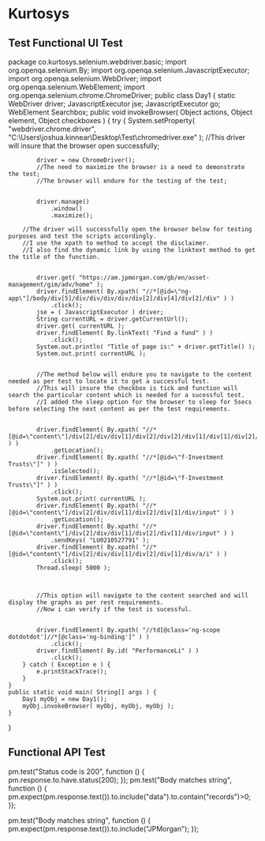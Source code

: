 # Kurtosys
Test
Functional UI Test 
---
package co.kurtosys.selenium.webdriver.basic;
import org.openqa.selenium.By;
import org.openqa.selenium.JavascriptExecutor;
import org.openqa.selenium.WebDriver;
import org.openqa.selenium.WebElement;
import org.openqa.selenium.chrome.ChromeDriver;
public class Day1 {
	static WebDriver driver;
	JavascriptExecutor jse;
	JavascriptExecutor go;
	WebElement Searchbox;
	public void invokeBrowser( Object actions, Object element, Object checkboxes ) {
		try {
			System.setProperty( "webdriver.chrome.driver", "C:\\Users\\joshua.kinnear\\Desktop\\Test\\chromedriver.exe" );
			//This driver will insure that the browser open successfully;
			
			
			driver = new ChromeDriver();
			//The need to maximize the browser is a need to demonstrate the test;
			//The browser will endure for the testing of the test;
			
			
			driver.manage()
				.window()
				.maximize();
			
		//The driver will successfully open the browser below for testing purposes and test the scripts accordingly.
		//I use the xpath to method to accept the disclaimer.
	    //I also find the dynamic link by using the linktext method to get the title of the function.
			
			
			driver.get( "https://am.jpmorgan.com/gb/en/asset-management/gim/adv/home" );
			driver.findElement( By.xpath( "//*[@id=\"ng-app\"]/body/div[5]/div/div/div/div/div[2]/div[4]/div[2]/div" ) )
				.click();
			jse = ( JavascriptExecutor ) driver;
			String currentURL = driver.getCurrentUrl();
			driver.get( currentURL );
			driver.findElement( By.linkText( "Find a fund" ) )
				.click();
			System.out.println( "Title of page is:" + driver.getTitle() );
			System.out.print( currentURL );
			
			
			//The method below will endure you to navigate to the content needed as per test to locate it to get a successful test.
			//This will insure the checkbox is tick and function will search the particular content which is needed for a sucessful test.
			//I added the sleep option for the browser to sleep for 5secs before selecting the next content as per the test requirements.
			
			
			driver.findElement( By.xpath( "//*[@id=\"content\"]/div[2]/div/div[1]/div[2]/div[2]/div[1]/div[1]/div[2]/div[3]/div/div/div/ul/li[1]/label" ) )
				.getLocation();
			driver.findElement( By.xpath( "//*[@id=\"f-Investment Trusts\"]" ) )
				.isSelected();
			driver.findElement( By.xpath( "//*[@id=\"f-Investment Trusts\"]" ) )
				.click();
			System.out.print( currentURL );
			driver.findElement( By.xpath( "//*[@id=\"content\"]/div[2]/div/div[1]/div[2]/div[1]/div/input" ) )
				.getLocation();
			driver.findElement( By.xpath( "//*[@id=\"content\"]/div[2]/div/div[1]/div[2]/div[1]/div/input" ) )
				.sendKeys( "LU0210527791" );
			driver.findElement( By.xpath( "//*[@id=\"content\"]/div[2]/div/div[1]/div[2]/div[1]/div/a/i" ) )
				.click();
			Thread.sleep( 5000 );
			
			
			
			//This option will navigate to the content searched and will display the graphs as per rest requirements.
			//Now i can verify if the test is sucessful.
			
			
			driver.findElement( By.xpath( "//td[@class='ng-scope dotdotdot']//*[@class='ng-binding']" ) )
				.click();
			driver.findElement( By.id( "PerformanceLi" ) )
				.click();
		} catch ( Exception e ) {
			e.printStackTrace();
		}
	}
	public static void main( String[] args ) {
		Day1 myObj = new Day1();
		myObj.invokeBrowser( myObj, myObj, myObj );
	}
}
       
       
	


       




Functional API Test
---

pm.test("Status code is 200", function () {
    pm.response.to.have.status(200);
});
pm.test("Body matches string", function () {
    pm.expect(pm.response.text()).to.include("data").to.contain("records")>0;
});

pm.test("Body matches string", function () {
    pm.expect(pm.response.text()).to.include("JPMorgan");
});

